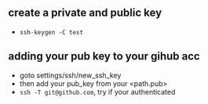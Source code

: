 ## create a private and public key
  - `ssh-keygen -C test`

## adding your pub key to your gihub acc
  - goto settings/ssh/new_ssh_key
  - then add your pub_key from your <path.pub>
  - `ssh -T git@github.com`, try if your authenticated
